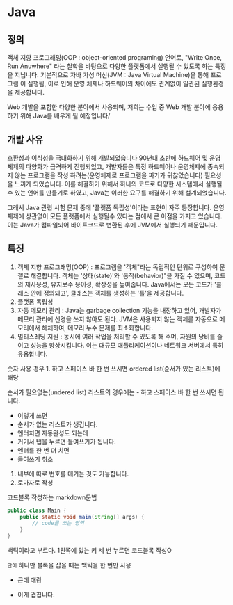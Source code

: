 # Java
## 정의
객체 지향 프로그래밍(OOP : object-oriented programing) 언어로,
"Write Once, Run Anuwhere" 라는 철학을 바탕으로 다양한 플랫폼에서
실행될 수 있도록 하는 특징을 지닙니다.
기본적으로 자바 가성 머신(JVM : Java Virtual Machine)을 통해 프로그램
이 실행됨, 이로 인해 운영 체제나 하드웨어의 차이에도 관계없이 일관된
실행환경을 제공합니다.

Web 개발을 포함한 다양한 분야에서 사용되며, 저희는 수업 중 Web 개발
분야에 응용하기 위해 Java를 배우게 될 예정입니다/

## 개발 사유
호환성과 이식성을 극대화하기 위해 개발되었습니다
90년대 초반에 하드웨어 및 운영 체제의 다양화가 급격하게 진행되었고,
개발자들은 특정 하드웨어나 운영체제에 종속되지 않는 프로그램을 작성
하려는(운영체제로 프로그램을 짜기가 귀찮았습니다) 필요성을 느끼게
되었습니다. 이를 해결하기 위해서 하나의 코드로 다양한 시스템에서 실행될
수 있는 언어를 만들기로 하였고, Java는 이러한 요구를 해결하기 위해
설계되었습니다.

그래서 Java 관련 시험 문제 중에 '플랫폼 독립성'이라는 표현이 자주
등장합니다. 운영 체제에 상관없이 모든 플랫폼에서 실행될수 있다는 점에서
큰 이점을 가지고 있습니다. 이는 Java가 컴파일되어 바이트코드로 변환된
후에 JVM에서 실행되기 때문입니다.

## 특징
1. 객체 지향 프로그래밍(OOP) : 프로그램을 '객체"라는 독립적인 단위로 구성하여
    문젤르 해결합니다. 겍체는 '상태(state)'와 '동작(behavior)"을 가질 수
    있으며, 코드의 재사용성, 유지보수 용이성, 확장성을 높여줍니다.
    Java에서는 모든 코드가 '클래스 안에 정의되고', 클래스는 객체를 생성하는
    '틀'을 제공합니다.
2. 플랫폼 독립성
3. 자동 메모리 관리 : Java는 garbage collection 기능을 내장하고 있어,
   개발자가 메모리 관리에 신경을 쓰지 않아도 된다. JVM은 사용되지 않는
   객체를 자동으로 메모리에서 해체하여, 메모리 누수 문제를 최소화합니다.
4. 멀티스레딩 지원 : 동시에 여러 작업을 처리할 수 있도록 해 주며, 자원의
    낭비를 줄이고 성능을 향상시킵니다. 이는 대규모 애플리케이션이나 네트워크 
    서버에서 특히 유용합니다.

숫자 사용 경우 1. 하고 스페이스 바 한 번 쓰시면
ordered list(순서가 있는 리스트)에 해당

순서가 필요없는(undered list) 리스트의 경우에는 - 하고
스페이스 바 한 번 쓰시면 됩니다.

- 이렇게 쓰면
- 순서가 없는 리스트가 생깁니다.
- 엔터치면 자동완성도 되는데
- 거기서 탭을 누르면 들여쓰기가 됩니다.
- 엔터를 한 번 더 치면
- 들여쓰기 취소
 1. 내부에 따로 번호를 매기는 것도 가능합니다.
 2. 로마자로 작성

코드블록 작성하는 markdown문법

```java
public class Main {
    public static void main(String[] args) {
        // code를 쓰는 영역
    }
}
```
백틱이라고 부르다. 1왼쪽에 있는 키
세 번 누르면 코드블록 작성O

`단어` 하나만 블록을 잡을 때는 백틱을 한 번만 사용
* 근데 애랑
- 이게 겹칩니다.

